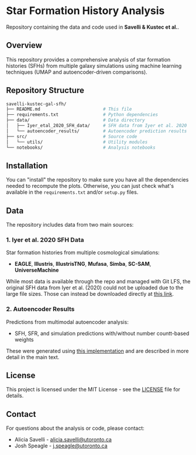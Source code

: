 # Star Formation History Analysis

Repository containing the data and code used in **Savelli & Kustec et al.**.

## Overview

This repository provides a comprehensive analysis of star formation histories (SFHs) from multiple galaxy simulations using machine learning techniques (UMAP and autoencoder-driven comparisons).

## Repository Structure

```bash
savelli-kustec-gal-sfh/
├── README.md                        # This file
├── requirements.txt                 # Python dependencies
├── data/                            # Data directory
│   ├── Iyer_etal_2020_SFH_data/     # SFH data from Iyer et al. 2020
│   └── autoencoder_results/         # Autoencoder prediction results  
├── src/                             # Source code
│   └── utils/                       # Utility modules
└── notebooks/                       # Analysis notebooks
```

## Installation

You can "install" the repository to make sure you have all the dependencies needed to recompute the plots. Otherwise, you can just check what's available in the `requirements.txt` and/or `setup.py` files.

## Data

The repository includes data from two main sources:

### 1. Iyer et al. 2020 SFH Data

Star formation histories from multiple cosmological simulations:

- **EAGLE**, **Illustris**, **IllustrisTNG**, **Mufasa**, **Simba**, **SC-SAM**, **UniverseMachine**

While most data is available through the repo and managed with Git LFS, the original SFH data from Iyer et al. (2020) could not be uploaded due to the large file sizes. Those can instead be downloaded directly at [this link](https://www.dropbox.com/scl/fi/y40lkcyq547i99fpzidyv/Iyer_etal_2020_SFH_data.zip?rlkey=znhkushf5vhr01hrs07m98t1j&dl=0).

### 2. Autoencoder Results  

Predictions from multimodal autoencoder analysis:

- SFH, SFR, and simulation predictions with/without number countt-based weights

These were generated using [this implementation](https://github.com/harrypenguin/Multimodal-Autoencoder) and are described in more detail in the main text.

## License

This project is licensed under the MIT License - see the [LICENSE](LICENSE) file for details.

## Contact

For questions about the analysis or code, please contact:

- Alicia Savelli - <alicia.savelli@utoronto.ca>
- Josh Speagle - <j.speagle@utoronto.ca>
